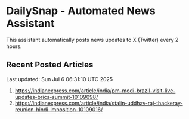 # DailySnap - Automated News Assistant

This assistant automatically posts news updates to X (Twitter) every 2 hours.

## Recent Posted Articles

Last updated: Sun Jul  6 06:31:10 UTC 2025

1. https://indianexpress.com/article/india/pm-modi-brazil-visit-live-updates-brics-summit-10109098/
2. https://indianexpress.com/article/india/stalin-uddhav-raj-thackeray-reunion-hindi-imposition-10109016/
